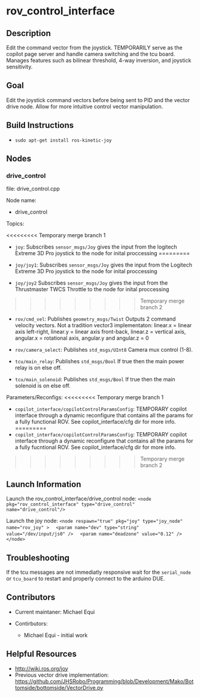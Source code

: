 # rov_control_interface

## Description

Edit the command vector from the joystick. TEMPORARILY serve as the copilot page server and handle camera switching and the tcu board. Manages features such as bilinear threshold, 4-way inversion, and joystick sensitivity.

## Goal

Edit the joystick command vectors before being sent to PID and the vector drive node. Allow for more intuitive control vector manipulation.

## Build Instructions

* `sudo apt-get install ros-kinetic-joy`

## Nodes

### drive_control

file: drive_control.cpp

Node name:
* drive_control

Topics:

<<<<<<<<< Temporary merge branch 1
* `joy`:
  Subscribes `sensor_msgs/Joy` gives the input from the logitech Extreme 3D Pro joystick to the node for inital proccessing
=========
* `joy/joy1`:
  Subscribes `sensor_msgs/Joy` gives the input from the Logitech Extreme 3D Pro joystick to the node for inital proccessing

* `joy/joy2`
  Subscribes `sensor_msgs/Joy` gives the input from the Thrustmaster TWCS Throttle to the node for inital proccessing 
>>>>>>>>> Temporary merge branch 2

* `rov/cmd_vel`:
  Publishes `geometry_msgs/Twist` Outputs 2 command velocity vectors. Not a tradition vector3 implementaton: linear.x = linear axis left-right, linear.y = linear axis front-back, linear.z = vertical axis, angular.x = rotational axis, angular.y and angular.z = 0

* `rov/camera_select`:
  Publishes `std_msgs/UInt8` Camera mux control (1-8).

* `tcu/main_relay`:
  Publishes `std_msgs/Bool` If true then the main power relay is on else off.

* `tcu/main_solenoid`:
  Publishes `std_msgs/Bool` If true then the main solenoid is on else off.

Parameters/Reconfigs:
<<<<<<<<< Temporary merge branch 1
*  `copilot_interface/copilotControlParamsConfig`: TEMPORARY copilot interface through a dynamic reconfigure that contains all the params for a fully functional ROV. See copilot_interface/cfg dir for more info.
=========
*  `copilot_interface/copilotControlParamsConfig`: TEMPORARY copilot interface through a dynamic reconfigure that contains all the params for a fully fucntional ROV. See copilot_interface/cfg dir for more info.
>>>>>>>>> Temporary merge branch 2


## Launch Information
Launch the rov_control_interface/drive_control node:
`<node pkg="rov_control_interface" type="drive_control" name="drive_control"/>`

Launch the joy node:
`<node respawn="true" pkg="joy" type="joy_node" name="rov_joy" >`
`  <param name="dev" type="string" value="/dev/input/js0" />`
`  <param name="deadzone" value="0.12" />`
`</node>`

## Troubleshooting

If the tcu messages are not immediatly responsive wait for the `serial_node` or `tcu_board` to restart and properly connect to the arduino DUE.

## Contributors

* Current maintaner: Michael Equi

* Contirbutors:
  * Michael Equi - initial work

## Helpful Resources

* http://wiki.ros.org/joy
* Previous vector drive implementation: https://github.com/JHSRobo/Programming/blob/Development/Mako/Bottomside/bottomside/VectorDrive.py

